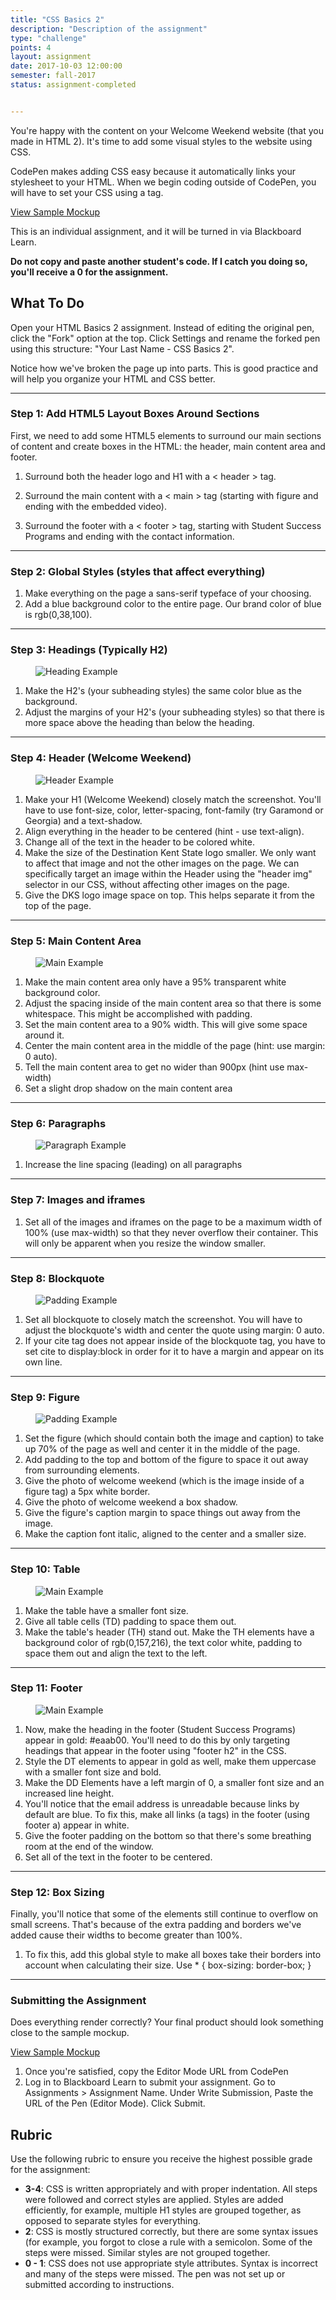 ```yaml
---
title: "CSS Basics 2"
description: "Description of the assignment"
type: "challenge"
points: 4
layout: assignment
date: 2017-10-03 12:00:00
semester: fall-2017
status: assignment-completed


---
```


You're happy with the content on your Welcome Weekend website (that you made in HTML 2).  It's time to add some visual styles to the website using CSS.

CodePen makes adding CSS easy because it automatically links your stylesheet to your HTML.  When we begin coding outside of CodePen, you will have to set your CSS using a <link> tag.

<a class="button small" href="/img/css2-assignment-screenshot.png">View Sample Mockup</a>

This is an individual assignment, and it will be turned in via Blackboard Learn.  

**Do not copy and paste another student's code.  If I catch you doing so, you'll receive a 0 for the assignment.**

## What To Do

Open your HTML Basics 2 assignment.  Instead of editing the original pen, click the "Fork" option at the top.  Click Settings and rename the forked pen using this structure: "Your Last Name - CSS Basics 2".

Notice how we've broken the page up into parts.  This is good practice and will help you organize your HTML and CSS better.

---

### Step 1: Add HTML5 Layout Boxes Around Sections

First, we need to add some HTML5 elements to surround our main sections of content and create boxes in the HTML: the header, main content area and footer.  

1.  Surround both the header logo and H1 with a < header > tag.  

2.  Surround the main content with a < main > tag (starting with figure and ending with the embedded video).  

3.  Surround the footer with a < footer > tag, starting with Student Success Programs and ending with the contact information.

---

### Step 2: Global Styles (styles that affect everything)

1.  Make everything on the page a sans-serif typeface of your choosing.  
2. Add a blue background color to the entire page.  Our brand color of blue is rgb(0,38,100).

---

### Step 3: Headings (Typically H2)

<figure class="figure">
<img src="../images/css2/headings.png" alt="Heading Example" />
</figure>

1. Make the H2's (your subheading styles) the same color blue as the background.  
2. Adjust the margins of your H2's (your subheading styles) so that there is more space above the heading than below the heading.

---

### Step 4: Header (Welcome Weekend)

<figure class="figure">
<img src="../images/css2/header.png" alt="Header Example" />
</figure>

1.  Make your H1 (Welcome Weekend) closely match the screenshot.  You'll have to use font-size, color, letter-spacing, font-family (try Garamond or Georgia) and a text-shadow.
2. Align everything in the header to be centered (hint - use text-align).  
3.  Change all of the text in the header to be colored white.
4. Make the size of the Destination Kent State logo smaller.  We only want to affect that image and not the other images on the page.  We can specifically target an image within the Header using the "header img" selector in our CSS, without affecting other images on the page.  
5.  Give the DKS logo image space on top.  This helps separate it from the top of the page.

---

### Step 5: Main Content Area

<figure class="figure">
<img src="../images/css2/main.png" alt="Main Example" />
</figure>

1. Make the main content area only have a 95% transparent white background color.
2.  Adjust the spacing inside of the main content area so that there is some whitespace.  This might be accomplished with padding.
3.  Set the main content area to a 90% width.  This will give some space around it.
4.  Center the main content area in the middle of the page (hint: use margin: 0 auto).
5.  Tell the main content area to get no wider than 900px (hint use max-width)
6.  Set a slight drop shadow on the main content area

---

### Step 6: Paragraphs

<figure class="figure">
<img src="../images/css2/paragraphs.png" alt="Paragraph Example" />
</figure>

1.  Increase the line spacing (leading) on all paragraphs

---

### Step 7: Images and iframes

1. Set all of the images and iframes on the page to be a maximum width of 100% (use max-width) so that they never overflow their container.  This will only be apparent when you resize the window smaller.

---

### Step 8: Blockquote

<figure class="figure">
<img src="/img/quote.png" alt="Padding Example" />
</figure>

1. Set all blockquote to closely match the screenshot.  You will have to adjust the blockquote's width and center the quote using margin: 0 auto.
2. If your cite tag does not appear inside of the blockquote tag, you have to set cite to display:block in order for it to have a margin and appear on its own line.

---

### Step 9: Figure

<figure class="figure">
<img src="/img/quote.png" alt="Padding Example" />
</figure>

1. Set the figure (which should contain both the image and caption) to take up 70% of the page as well and center it in the middle of the page.  
2. Add padding to the top and bottom of the figure to space it out away from surrounding elements.
3. Give the photo of welcome weekend (which is the image inside of a figure tag) a 5px white border.  
4. Give the photo of welcome weekend a box shadow.
5. Give the figure's caption margin to space things out away from the image.  
6. Make the caption font italic, aligned to the center and a smaller size.

---

### Step 10: Table

<figure class="figure">
<img src="../images/css2/table.png" alt="Main Example" />
</figure>

1. Make the table have a smaller font size.
2. Give all table cells (TD) padding to space them out.
3. Make the table's header (TH) stand out.  Make the TH elements have a background color of rgb(0,157,216), the text color white, padding to space them out and align the text to the left.

---

### Step 11: Footer

<figure class="figure">
<img src="../images/css2/footer.png" alt="Main Example" />
</figure>

1. Now, make the heading in the footer (Student Success Programs) appear in gold: #eaab00.  You'll need to do this by only targeting headings that appear in the footer using "footer h2" in the CSS.
2. Style the DT elements to appear in gold as well, make them uppercase with a smaller font size and bold.
3.  Make the DD Elements have a left margin of 0, a smaller font size and an increased line height.
4. You'll notice that the email address is unreadable because links by default are blue.  To fix this, make all links (a tags) in the footer (using footer a) appear in white.
5. Give the footer padding on the bottom so that there's some breathing room at the end of the window.
6.  Set all of the text in the footer to be centered.

---

### Step 12: Box Sizing

Finally, you'll notice that some of the elements still continue to overflow on small screens.  That's because of the extra padding and borders we've added cause their widths to become greater than 100%.  

1.  To fix this, add this global style to make all boxes take their borders into account when calculating their size.  Use * { box-sizing: border-box; }

---

### Submitting the Assignment

Does everything render correctly?  Your final product should look something close to the sample mockup.

<a class="button small" href="/img/css2-assignment-screenshot.png">View Sample Mockup</a>

1. Once you're satisfied, copy the Editor Mode URL from CodePen
2. Log in to Blackboard Learn to submit your assignment.  Go to Assignments > Assignment Name.  Under Write Submission, Paste the URL of the Pen (Editor Mode).  Click Submit.

## Rubric

Use the following rubric to ensure you receive the highest possible grade for the assignment:

* **3-4**: CSS is written appropriately and with proper indentation.  All steps were followed and correct styles are applied.  Styles are added efficiently, for example, multiple H1 styles are grouped together, as opposed to separate styles for everything.  
* **2**: CSS is mostly structured correctly, but there are some syntax issues (for example, you forgot to close a rule with a semicolon.  Some of the steps were missed.  Similar styles are not grouped together.
* **0 - 1**: CSS does not use appropriate style attributes.  Syntax is incorrect and many of the steps were missed. The pen was not set up or submitted according to instructions.
